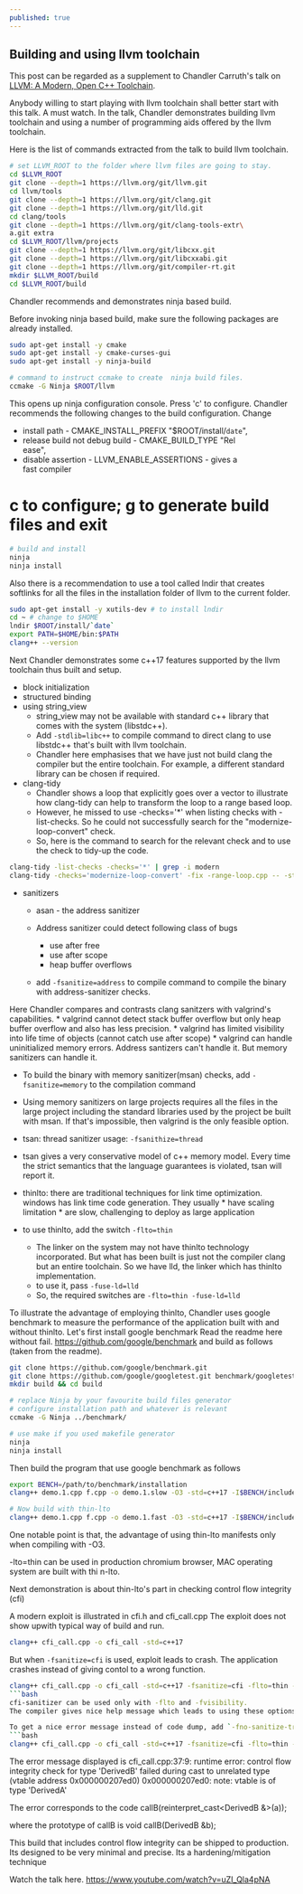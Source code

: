 ```yaml
---
published: true
---
```

## Building and using llvm toolchain

This post can be regarded as a supplement to Chandler Carruth's talk on [LLVM: A Modern, Open C++ Toolchain](https://www.youtube.com/watch?v=uZI_Qla4pNA).

Anybody willing to start playing with llvm toolchain shall better start with this talk. A must watch.
In the talk, Chandler demonstrates building llvm toolchain and using a number of programming aids offered by the llvm toolchain.

Here is the list of commands extracted from the talk to build llvm toolchain.

```bash
# set LLVM_ROOT to the folder where llvm files are going to stay.
cd $LLVM_ROOT
git clone --depth=1 https://llvm.org/git/llvm.git
cd llvm/tools
git clone --depth=1 https://llvm.org/git/clang.git
git clone --depth=1 https://llvm.org/git/lld.git
cd clang/tools
git clone --depth=1 https://llvm.org/git/clang-tools-extr\
a.git extra
cd $LLVM_ROOT/llvm/projects
git clone --depth=1 https://llvm.org/git/libcxx.git
git clone --depth=1 https://llvm.org/git/libcxxabi.git
git clone --depth=1 https://llvm.org/git/compiler-rt.git
mkdir $LLVM_ROOT/build
cd $LLVM_ROOT/build
```

Chandler recommends and demonstrates ninja based build.

Before invoking ninja based build, make sure the following packages are already installed.

```bash
sudo apt-get install -y cmake
sudo apt-get install -y cmake-curses-gui
sudo apt-get install -y ninja-build

# command to instruct ccmake to create  ninja build files.
ccmake -G Ninja $ROOT/llvm
```

This opens up ninja configuration console.
Press 'c' to configure.
Chandler recommends the following changes to the build configuration.
Change
* install path - CMAKE_INSTALL_PREFIX "$ROOT/install/`date`",
* release build not debug build - CMAKE_BUILD_TYPE "Rel\
ease",
* disable assertion - LLVM_ENABLE_ASSERTIONS - gives a \
 fast compiler

# c to configure; g to generate build files and exit

```bash
# build and install
ninja
ninja install
```

Also there is a recommendation to use a tool called lndir
that creates softlinks for all the files in the installation folder of llvm to the current folder.

```bash
sudo apt-get install -y xutils-dev # to install lndir
cd ~ # change to $HOME
lndir $ROOT/install/`date`
export PATH=$HOME/bin:$PATH
clang++ --version
```
Next Chandler demonstrates some c++17 features supported by the llvm toolchain thus built and setup.
* block initialization
* structured binding
* using string_view
  * string_view may not be available with standard c++ library that comes with the system (libstdc++).
  * Add `-stdlib=libc++` to compile command to direct clang to use libstdc++ that's built with llvm toolchain.
  * Chandler here emphasises that we have just not build clang the compiler but the entire toolchain.
For example, a different standard library can be chosen if required.
* clang-tidy
  * Chandler shows a loop that explicitly goes over a vector to illustrate how clang-tidy can help to transform the loop to a range based loop.
  * However, he missed to use -checks='*' when listing checks with -list-checks. So he could not successfully search for the "modernize-loop-convert" check.
  * So, here is the command to search for the relevant check and to use the check to tidy-up the code.
```bash
clang-tidy -list-checks -checks='*' | grep -i modern
clang-tidy -checks='modernize-loop-convert' -fix -range-loop.cpp -- -std=c++17
```
* sanitizers
  * asan - the address sanitizer
  * Address sanitizer could detect following class of bugs
    * use after free
    * use after scope
    * heap buffer overflows

  * add `-fsanitize=address` to compile command to compile the binary with address-sanitizer checks.

Here Chandler compares and contrasts clang sanitzers with valgrind's capabilities.
     * valgrind cannot detect stack buffer overflow but only heap buffer overflow and also has less precision.
     * valgrind has limited visibility into life time of objects (cannot catch use after scope)
     * valgrind can handle uninitialized memory errors. Address santizers can't handle it. But memory sanitizers can handle it.

 * To build the binary with memory sanitizer(msan) checks, add
   `-fsanitize=memory` to the compilation command
 * Using memory sanitizers on large projects requires all the files in the large project including the standard libraries used by the project be built with msan. If that's impossible, then valgrind is the only feasible option.

* tsan: thread sanitizer
  usage: `-fsanithize=thread`

* tsan gives a very conservative model of c++ memory model. Every time the strict semantics that the language guarantees is violated, tsan will report it.

* thinlto:
there are traditional techniques for link time optimization. windows has link time code generation. They usually 
      * have scaling limitation
      * are slow, challenging to deploy as large application

* to use thinlto, add the switch `-flto=thin`
  * The linker on the system may not have thinlto technology incorporated. But what has been built is just not the compiler clang but an entire toolchain. So we have lld, the linker which has thinlto implementation.
  * to use it, pass `-fuse-ld=lld`
  * So, the required switches are `-flto=thin -fuse-ld=lld`

To illustrate the advantage of employing thinlto, Chandler uses google benchmark to measure the performance of the application built with and without thinlto.
Let's first install google benchmark
Read the readme here without fail.
https://github.com/google/benchmark
and build as follows (taken from the readme).
```bash
git clone https://github.com/google/benchmark.git
git clone https://github.com/google/googletest.git benchmark/googletest
mkdir build && cd build

# replace Ninja by your favourite build files generator
# configure installation path and whatever is relevant
ccmake -G Ninja ../benchmark/

# use make if you used makefile generator
ninja
ninja install
```

Then build the program that use google benchmark as follows
```bash
export BENCH=/path/to/benchmark/installation
clang++ demo.1.cpp f.cpp -o demo.1.slow -O3 -std=c++17 -I$BENCH/include -L$BENCH/lib -lbenchmark -pthreads

# Now build with thin-lto
clang++ demo.1.cpp f.cpp -o demo.1.fast -O3 -std=c++17 -I$BENCH/include -L$BENCH/lib -lbenchmark -pthreads -flto=thin -fuse-ld=lld
```
One notable point is that, the advantage of using thin-lto manifests only when compiling with -O3.

-lto=thin can be used in production
chromium browser, MAC operating system are built with thi
n-lto.

Next demonstration is about thin-lto's part in checking control flow integrity (cfi)

A modern exploit is illustrated in cfi.h and cfi_call.cpp
The exploit does not show upwith typical way of build and run.

```bash
clang++ cfi_call.cpp -o cfi_call -std=c++17
```

But when `-fsanitize=cfi` is used, exploit leads to crash. The application crashes instead of giving contol to a wrong function.
```bash
clang++ cfi_call.cpp -o cfi_call -std=c++17 -fsanitize=cfi -flto=thin -fvisibility=hidden -fuse-ld=lld
```bash
cfi-sanitizer can be used only with -flto and -fvisibility.
The compiler gives nice help message which leads to using these options.

To get a nice error message instead of code dump, add `-fno-sanitize-trap=cfi`, So the command becomes
```bash
clang++ cfi_call.cpp -o cfi_call -std=c++17 -fsanitize=cfi -flto=thin -fvisibility=hidden -fuse-ld=lld -fno-sanitize-trap=cfi
```
The error message displayed is
cfi_call.cpp:37:9: runtime error: control flow integrity check for type 'DerivedB' failed during cast to unrelated type (vtable address 0x000000207ed0)
0x000000207ed0: note: vtable is of type 'DerivedA'

The error corresponds to the code
callB(reinterpret_cast<DerivedB &>(a));

where the prototype of callB is
void callB(DerivedB &b);

This build that includes control flow integrity can be shipped to production. Its designed to be very minimal and precise. Its a hardening/mitigation technique

Watch the talk here.
https://www.youtube.com/watch?v=uZI_Qla4pNA
